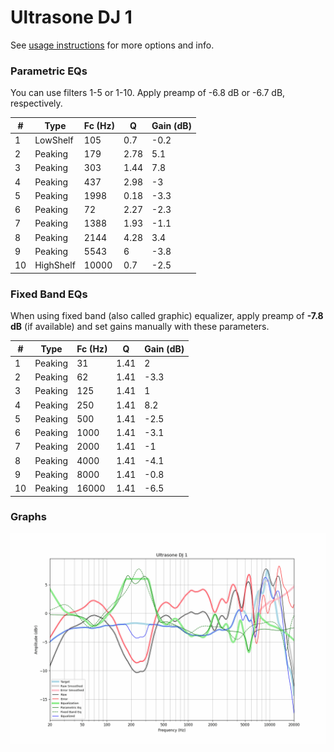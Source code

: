 # Ultrasone DJ 1
See [usage instructions](https://github.com/jaakkopasanen/AutoEq#usage) for more options and info.

### Parametric EQs
You can use filters 1-5 or 1-10. Apply preamp of -6.8 dB or -6.7 dB, respectively.

|   # | Type      |   Fc (Hz) |    Q |   Gain (dB) |
|-----|-----------|-----------|------|-------------|
|   1 | LowShelf  |       105 | 0.7  |        -0.2 |
|   2 | Peaking   |       179 | 2.78 |         5.1 |
|   3 | Peaking   |       303 | 1.44 |         7.8 |
|   4 | Peaking   |       437 | 2.98 |        -3   |
|   5 | Peaking   |      1998 | 0.18 |        -3.3 |
|   6 | Peaking   |        72 | 2.27 |        -2.3 |
|   7 | Peaking   |      1388 | 1.93 |        -1.1 |
|   8 | Peaking   |      2144 | 4.28 |         3.4 |
|   9 | Peaking   |      5543 | 6    |        -3.8 |
|  10 | HighShelf |     10000 | 0.7  |        -2.5 |

### Fixed Band EQs
When using fixed band (also called graphic) equalizer, apply preamp of **-7.8 dB** (if available) and set gains manually with these parameters.

|   # | Type    |   Fc (Hz) |    Q |   Gain (dB) |
|-----|---------|-----------|------|-------------|
|   1 | Peaking |        31 | 1.41 |         2   |
|   2 | Peaking |        62 | 1.41 |        -3.3 |
|   3 | Peaking |       125 | 1.41 |         1   |
|   4 | Peaking |       250 | 1.41 |         8.2 |
|   5 | Peaking |       500 | 1.41 |        -2.5 |
|   6 | Peaking |      1000 | 1.41 |        -3.1 |
|   7 | Peaking |      2000 | 1.41 |        -1   |
|   8 | Peaking |      4000 | 1.41 |        -4.1 |
|   9 | Peaking |      8000 | 1.41 |        -0.8 |
|  10 | Peaking |     16000 | 1.41 |        -6.5 |

### Graphs
![](./Ultrasone%20DJ%201.png)
